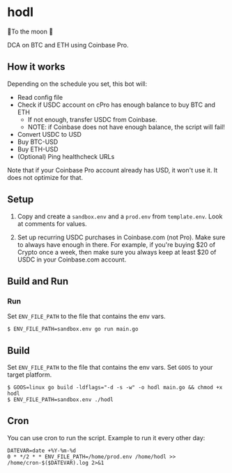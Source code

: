 # hodl

🚀To the moon 🚀

DCA on BTC and ETH using Coinbase Pro.

## How it works

Depending on the schedule you set, this bot will:

- Read config file
- Check if USDC account on cPro has enough balance to buy BTC and ETH
  - If not enough, transfer USDC from Coinbase.
  - NOTE: if Coinbase does not have enough balance, the script will fail!
- Convert USDC to USD
- Buy BTC-USD
- Buy ETH-USD
- (Optional) Ping healthcheck URLs

Note that if your Coinbase Pro account already has USD, it won't use it. It does not optimize for that.

## Setup

1. Copy and create a `sandbox.env` and a `prod.env` from `template.env`. Look at comments for values.

1. Set up recurring USDC purchases in Coinbase.com (not Pro). Make sure to always have enough in there. For example, if you're buying $20 of Crypto once a week, then make sure you always keep at least $20 of USDC in your Coinbase.com account.

## Build and Run

### Run

Set `ENV_FILE_PATH` to the file that contains the env vars.

```
$ ENV_FILE_PATH=sandbox.env go run main.go
```

## Build

Set `ENV_FILE_PATH` to the file that contains the env vars. Set `GOOS` to your target platform.

```
$ GOOS=linux go build -ldflags="-d -s -w" -o hodl main.go && chmod +x hodl
$ ENV_FILE_PATH=sandbox.env ./hodl
```

## Cron

You can use cron to run the script. Example to run it every other day:

```
DATEVAR=date +%Y-%m-%d
0 * */2 * * ENV_FILE_PATH=/home/prod.env /home/hodl >> /home/cron-$($DATEVAR).log 2>&1
```
